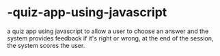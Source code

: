 # -quiz-app-using-javascript
a quiz app using javascript to allow a user to choose an answer and the system provides feedback if it's right or  wrong, at the end of the session, the system scores the user.
